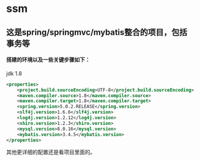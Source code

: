 # ssm

## 这是spring/springmvc/mybatis整合的项目，包括事务等

#### 搭建的环境以及一些关键步骤如下：

jdk 1.8

```xml
<properties>
    <project.build.sourceEncoding>UTF-8</project.build.sourceEncoding>
    <maven.compiler.source>1.8</maven.compiler.source>
    <maven.compiler.target>1.8</maven.compiler.target>
    <spring.version>5.0.2.RELEASE</spring.version>
    <slf4j.version>1.6.6</slf4j.version>
    <log4j.version>1.2.12</log4j.version>
    <shiro.version>1.2.3</shiro.version>
    <mysql.version>8.0.16</mysql.version>
    <mybatis.version>3.4.5</mybatis.version>
</properties>
```

其他更详细的配置还是看项目里面的。